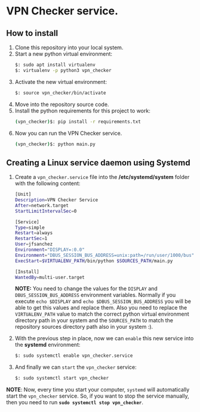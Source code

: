 # VPN Checker service.


## How to install

 1. Clone this repository into your local system.
 2. Start a new python virtual environment:
	```bash
	$: sudo apt install virtualenv
    $: virtualenv -p python3 vpn_checker
    ```
 3. Activate the new virtual environment:
	```bash
	$: source vpn_checker/bin/activate
	```
 4. Move into the repository source code.
 5. Install the python requirements for this project to work:
	```bash
	(vpn_checker)$: pip install -r requirements.txt
	```
 6. Now you can run the VPN Checker service.
	```bash
	(vpn_checker)$: python main.py
	```

## Creating a Linux service daemon using Systemd

 1. Create a `vpn_checker.service` file into the **/etc/systemd/system** folder with the following content:
	```bash
	[Unit]
	Description=VPN Checker Service
	After=network.target
	StartLimitIntervalSec=0

	[Service]
	Type=simple
	Restart=always
	RestartSec=1
	User=jfsanchez
	Environment="DISPLAY=:0.0"
	Environment="DBUS_SESSION_BUS_ADDRESS=unix:path=/run/user/1000/bus"
	ExecStart=$VIRTUALENV_PATH/bin/python $SOURCES_PATH/main.py

	[Install]
	WantedBy=multi-user.target
	```
	**NOTE:** You need to change the values for the `DISPLAY` and `DBUS_SESSION_BUS_ADDRESS` environment variables. Normally if you execute `echo $DISPLAY` and `echo $DBUS_SESSION_BUS_ADDRESS` you will be able to get this values and replace them.
	Also you need to replace the `VIRTUALENV_PATH` value to match the correct python virtual environment directory path in your system and the `SOURCES_PATH` to match the repository sources directory path also in your system :).

 2. With the previous step in place, now we can `enable` this new service into the **systemd** environment:
	```bash
	$: sudo systemctl enable vpn_checker.service
	```
 3. And finally we can `start` the `vpn_checker` service:
	```bash
	$: sudo systemctl start vpn_checker
	```
**NOTE**: Now, every time you start your computer, `systemd` will automatically start the `vpn_checker` service. So, if you want to stop the service manually, then you need to run **`sudo systemctl stop vpn_checker`**.

